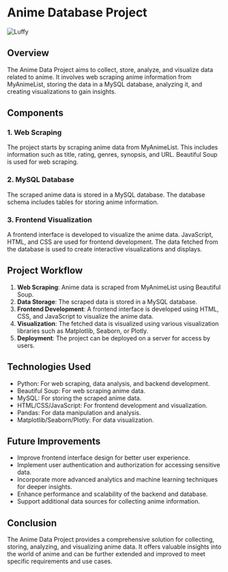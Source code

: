 # Anime Database Project

![Luffy](https://wegotthiscovered.com/wp-content/uploads/2022/09/One-Piece-Monkey-D-Luffy-e1693333525114.jpg)

## Overview
The Anime Data Project aims to collect, store, analyze, and visualize data related to anime. It involves web scraping anime information from MyAnimeList, storing the data in a MySQL database, analyzing it, and creating visualizations to gain insights.

## Components

### 1. Web Scraping
The project starts by scraping anime data from MyAnimeList. This includes information such as title, rating, genres, synopsis, and URL. Beautiful Soup is used for web scraping.

### 2. MySQL Database
The scraped anime data is stored in a MySQL database. The database schema includes tables for storing anime information.

### 3. Frontend Visualization
A frontend interface is developed to visualize the anime data. JavaScript, HTML, and CSS are used for frontend development. The data fetched from the database is used to create interactive visualizations and displays.

## Project Workflow

1. **Web Scraping**: Anime data is scraped from MyAnimeList using Beautiful Soup.
2. **Data Storage**: The scraped data is stored in a MySQL database.
3. **Frontend Development**: A frontend interface is developed using HTML, CSS, and JavaScript to visualize the anime data.
4. **Visualization**: The fetched data is visualized using various visualization libraries such as Matplotlib, Seaborn, or Plotly.
5. **Deployment**: The project can be deployed on a server for access by users.

## Technologies Used

- Python: For web scraping, data analysis, and backend development.
- Beautiful Soup: For web scraping anime data.
- MySQL: For storing the scraped anime data.
- HTML/CSS/JavaScript: For frontend development and visualization.
- Pandas: For data manipulation and analysis.
- Matplotlib/Seaborn/Plotly: For data visualization.

## Future Improvements

- Improve frontend interface design for better user experience.
- Implement user authentication and authorization for accessing sensitive data.
- Incorporate more advanced analytics and machine learning techniques for deeper insights.
- Enhance performance and scalability of the backend and database.
- Support additional data sources for collecting anime information.

## Conclusion

The Anime Data Project provides a comprehensive solution for collecting, storing, analyzing, and visualizing anime data. It offers valuable insights into the world of anime and can be further extended and improved to meet specific requirements and use cases.
